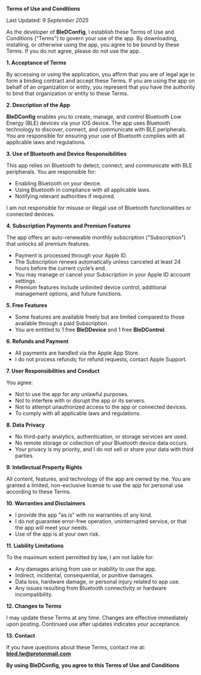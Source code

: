 **Terms of Use and Conditions**

Last Updated: *9 September 2025*

As the developer of **BleDConfig**, I establish these Terms of Use and Conditions ("Terms") to govern your use of the app. By downloading, installing, or otherwise using the app, you agree to be bound by these Terms. If you do not agree, please do not use the app.

**1. Acceptance of Terms**

By accessing or using the application, you affirm that you are of legal age to form a binding contract and accept these Terms. If you are using the app on behalf of an organization or entity, you represent that you have the authority to bind that organization or entity to these Terms.

**2. Description of the App**

**BleDConfig** enables you to create, manage, and control Bluetooth Low Energy (BLE) devices via your iOS device. The app uses Bluetooth technology to discover, connect, and communicate with BLE peripherals. You are responsible for ensuring your use of Bluetooth complies with all applicable laws and regulations.

**3. Use of Bluetooth and Device Responsibilities**

This app relies on Bluetooth to detect, connect, and communicate with BLE peripherals. You are responsible for:
- Enabling Bluetooth on your device.
- Using Bluetooth in compliance with all applicable laws.
- Notifying relevant authorities if required.

I am not responsible for misuse or illegal use of Bluetooth functionalities or connected devices.

**4. Subscription Payments and Premium Features**

The app offers an auto-renewable monthly subscription ("Subscription") that unlocks all premium features.
- Payment is processed through your Apple ID.
- The Subscription renews automatically unless canceled at least 24 hours before the current cycle’s end.
- You may manage or cancel your Subscription in your Apple ID account settings.
- Premium features include unlimited device control, additional management options, and future functions.

**5. Free Features**

- Some features are available freely but are limited compared to those available through a paid Subscription.
- You are entitled to 1 free **BleDDevice** and 1 free **BleDControl**.

**6. Refunds and Payment**

- All payments are handled via the Apple App Store.
- I do not process refunds; for refund requests, contact Apple Support.

**7. User Responsibilities and Conduct**

You agree:
- Not to use the app for any unlawful purposes.
- Not to interfere with or disrupt the app or its servers.
- Not to attempt unauthorized access to the app or connected devices.
- To comply with all applicable laws and regulations.

**8. Data Privacy**

- No third-party analytics, authentication, or storage services are used.
- No remote storage or collection of your Bluetooth device data occurs.
- Your privacy is my priority, and I do not sell or share your data with third parties.

**9. Intellectual Property Rights**

All content, features, and technology of the app are owned by me. You are granted a limited, non-exclusive license to use the app for personal use according to these Terms.

**10. Warranties and Disclaimers**

- I provide the app "as is" with no warranties of any kind.
- I do not guarantee error-free operation, uninterrupted service, or that the app will meet your needs.
- Use of the app is at your own risk.

**11. Liability Limitations**

To the maximum extent permitted by law, I am not liable for:
- Any damages arising from use or inability to use the app.
- Indirect, incidental, consequential, or punitive damages.
- Data loss, hardware damage, or personal injury related to app use.
- Any issues resulting from Bluetooth connectivity or hardware incompatibility.

**12. Changes to Terms**

I may update these Terms at any time. Changes are effective immediately upon posting. Continued use after updates indicates your acceptance.

**13. Contact**

If you have questions about these Terms, contact me at: **bled.lw@protonmail.com**

**By using BleDConfig, you agree to this Terms of Use and Conditions**
